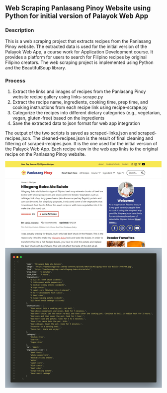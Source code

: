 ## Web Scraping Panlasang Pinoy Website using Python for initial version of Palayok Web App

### Description
This is a web scraping project that extracts recipes from the Panlasang Pinoy website. The extracted data is used for the initial version of the Palayok Web App, a course work for Application Development course. It provides a platform for users to search for Filipino recipes by original Filipino creators. The web scraping project is implemented using Python and the BeautifulSoup library.

### Process
1. Extract the links and images of recipes from the Panlasang Pinoy website recipe gallery using links-scrape.py
2. Extract the recipe name, ingredients, cooking time, prep time, and cooking instructions from each recipe link using recipe-scrape.py
3. Categorize the recipes into different dietary categories (e.g., vegetarian, vegan, gluten-free) based on the ingredients
4. Save the extracted data to json format for web app integration

The output of the two scripts is saved as scraped-links.json and scraped-recipes.json.
The cleaned-recipes.json is the result of final cleaning and filtering of scraped-recipes.json. It is the one used for the initial version of the Palayok Web App. Each recipe view in the web app links to the original recipe on the Panlasang Pinoy website.

![PanlasangPinoy](images/PanlasangPinoy.jpg)
![Data](images/Data.png)

